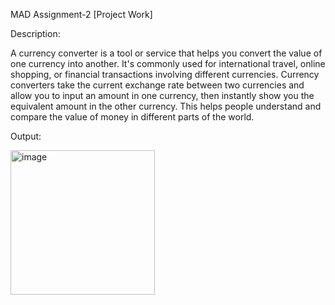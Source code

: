 MAD Assignment-2 [Project Work]

Description:

A currency converter is a tool or service that helps you convert the value of one currency into another. It's commonly used for international travel, online shopping, or financial transactions involving different currencies. Currency converters take the current exchange rate between two currencies and allow you to input an amount in one currency, then instantly show you the equivalent amount in the other currency. This helps people understand and compare the value of money in different parts of the world.

Output:

<img width="231" alt="image" src="https://github.com/P-21710/MAD_Assignment-2_21012011127/assets/98374171/e51670bd-a996-418e-ae6a-fd198565758a">
